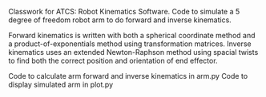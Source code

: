 Classwork for ATCS: Robot Kinematics Software. 
Code to simulate a 5 degree of freedom robot arm to do forward and inverse kinematics.

Forward kinematics is written with both a spherical coordinate method and a product-of-exponentials method using transformation matrices.
Inverse kinematics uses an extended Newton-Raphson method using spacial twists to find both the correct position and orientation of end effector.

Code to calculate arm forward and inverse kinematics in arm.py
Code to display simulated arm in plot.py
